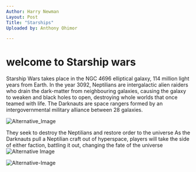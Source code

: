```yaml
---
Author: Harry Newman
Layout: Post
Title: "Starships"
Uploaded by: Anthony Ohimor 

---
```



# welcome to Starship wars

Starship Wars takes place in the NGC 4696 elliptical galaxy, 114 million light years from Earth. In the year 3092, Neptilians are intergalactic alien raiders who drain the dark-matter from neighbouring galaxies, causing the galaxy to weaken and black holes to open, destroying whole worlds that once teamed with life. The Darknauts are space rangers formed by an intergovernmental military alliance between 28 galaxies. <br>

![Alternative_Image](https://cdn.discordapp.com/attachments/905913951559221308/950346482018549790/Screenshot_2022-03-07_at_10.04.12_AM.png) <br>


They seek to destroy the Neptilians and restore order to the universe As the Darknauts pull a Neptilian craft out of hyperspace, players will take the side of either faction, battling it out, changing the fate of the universe <br>
![Alternative Image](https://cdn.discordapp.com/attachments/907268700757975081/956993981114351636/website_down.png)<br>

![Alternative-Image](https://cdn.discordapp.com/attachments/905913951559221308/951217703564234762/lifepod.png)<br>
